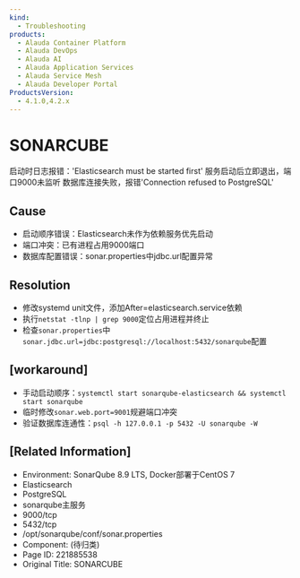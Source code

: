 ```yaml
---
kind:
  - Troubleshooting
products:
  - Alauda Container Platform
  - Alauda DevOps
  - Alauda AI
  - Alauda Application Services
  - Alauda Service Mesh
  - Alauda Developer Portal
ProductsVersion:
  - 4.1.0,4.2.x
---
```

<!-- A type of document that involves encountering a fault, diagnosing it, performing root cause analysis, and providing solutions. -->

# SONARCUBE

启动时日志报错：'Elasticsearch must be started first' 服务启动后立即退出，端口9000未监听 数据库连接失败，报错'Connection refused to PostgreSQL'

## Cause
- 启动顺序错误：Elasticsearch未作为依赖服务优先启动
- 端口冲突：已有进程占用9000端口
- 数据库配置错误：sonar.properties中jdbc.url配置异常

## Resolution
- 修改systemd unit文件，添加After=elasticsearch.service依赖
- 执行`netstat -tlnp | grep 9000`定位占用进程并终止
- 检查`sonar.properties`中`sonar.jdbc.url=jdbc:postgresql://localhost:5432/sonarqube`配置

## [workaround]
- 手动启动顺序：`systemctl start sonarqube-elasticsearch && systemctl start sonarqube`
- 临时修改`sonar.web.port=9001`规避端口冲突
- 验证数据库连通性：`psql -h 127.0.0.1 -p 5432 -U sonarqube -W`

## [Related Information]
- Environment: SonarQube 8.9 LTS, Docker部署于CentOS 7
- Elasticsearch
- PostgreSQL
- sonarqube主服务
- 9000/tcp
- 5432/tcp
- /opt/sonarqube/conf/sonar.properties
- Component: (待归类)
- Page ID: 221885538
- Original Title: SONARCUBE
